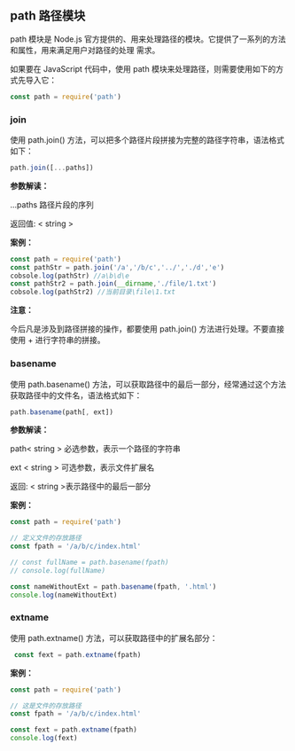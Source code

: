 ## path 路径模块

path 模块是 Node.js 官方提供的、用来处理路径的模块。它提供了一系列的方法和属性，用来满足用户对路径的处理 需求。

如果要在 JavaScript 代码中，使用 path 模块来处理路径，则需要使用如下的方式先导入它：

```js
const path = require('path')
```

### join

使用 path.join() 方法，可以把多个路径片段拼接为完整的路径字符串，语法格式如下：

```js
path.join([...paths])
```

**参数解读：** 

...paths  路径片段的序列 

返回值:  < string >

**案例：**

```js
const path = require('path')
const pathStr = path.join('/a','/b/c','../','./d','e')
cobsole.log(pathStr) //a\b\d\e
const pathStr2 = path.join(__dirname,'./file/1.txt')
cobsole.log(pathStr2) //当前目录\file\1.txt
```

**注意：**

今后凡是涉及到路径拼接的操作，都要使用 path.join() 方法进行处理。不要直接使用 + 进行字符串的拼接。

### basename

使用 path.basename() 方法，可以获取路径中的最后一部分，经常通过这个方法获取路径中的文件名，语法格式如下：

```js
path.basename(path[, ext])
```

**参数解读：** 

path< string >  必选参数，表示一个路径的字符串 

ext < string > 可选参数，表示文件扩展名 

返回:  < string >表示路径中的最后一部分

**案例：**

```js
const path = require('path')

// 定义文件的存放路径
const fpath = '/a/b/c/index.html'

// const fullName = path.basename(fpath)
// console.log(fullName)

const nameWithoutExt = path.basename(fpath, '.html')
console.log(nameWithoutExt)

```

### extname

使用 path.extname() 方法，可以获取路径中的扩展名部分：

```js
 const fext = path.extname(fpath)
```

**案例：**

```js
const path = require('path')

// 这是文件的存放路径
const fpath = '/a/b/c/index.html'

const fext = path.extname(fpath)
console.log(fext)

```

